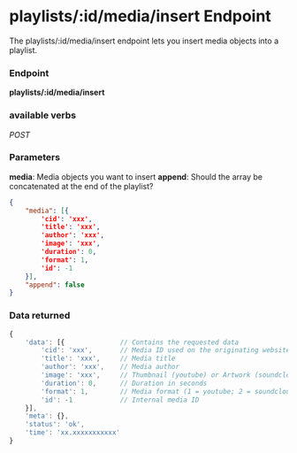 # playlists/:id/media/insert Endpoint

The playlists/:id/media/insert endpoint lets you insert media objects into a playlist.

### Endpoint

**playlists/:id/media/insert**

### available verbs

_POST_

### Parameters

**media**: Media objects you want to insert
**append**: Should the array be concatenated at the end of the playlist?

```json
{
    "media": [{
        'cid': 'xxx',
        'title': 'xxx',
        'author': 'xxx',
        'image': 'xxx',
        'duration': 0,
        'format': 1,
        'id': -1
    }],
    "append": false
}
```

### Data returned

```js
{
    'data': [{              // Contains the requested data
        'cid': 'xxx',       // Media ID used on the originating website
        'title': 'xxx',     // Media title
        'author': 'xxx',    // Media author
        'image': 'xxx',     // Thumbnail (youtube) or Artwork (soundcloud)
        'duration': 0,      // Duration in seconds
        'format': 1,        // Media format (1 = youtube; 2 = soundcloud)
        'id': -1            // Internal media ID
    }],
    'meta': {},
    'status': 'ok',
    'time': 'xx.xxxxxxxxxxx'
}
```